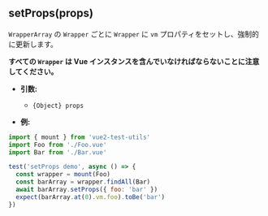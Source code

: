 ## setProps(props)

`WrapperArray` の `Wrapper` ごとに `Wrapper` に `vm` プロパティをセットし、強制的に更新します。

**すべての `Wrapper` は Vue インスタンスを含んでいなければならないことに注意してください。**

- **引数:**

  - `{Object} props`

- **例:**

```js
import { mount } from 'vue2-test-utils'
import Foo from './Foo.vue'
import Bar from './Bar.vue'

test('setProps demo', async () => {
  const wrapper = mount(Foo)
  const barArray = wrapper.findAll(Bar)
  await barArray.setProps({ foo: 'bar' })
  expect(barArray.at(0).vm.foo).toBe('bar')
})
```
